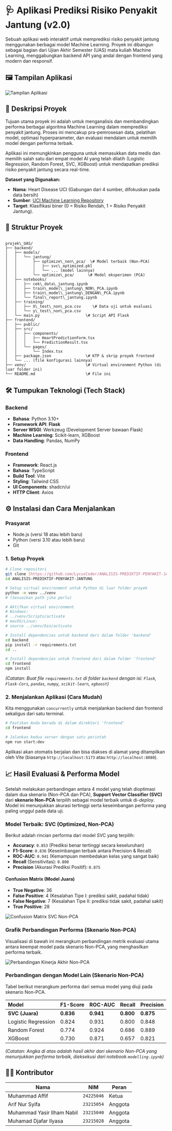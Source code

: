 # 🩺 Aplikasi Prediksi Risiko Penyakit Jantung (v2.0)

Sebuah aplikasi web interaktif untuk memprediksi risiko penyakit jantung menggunakan berbagai model Machine Learning. Proyek ini dibangun sebagai bagian dari Ujian Akhir Semester (UAS) mata kuliah Machine Learning, menggabungkan backend API yang andal dengan frontend yang modern dan responsif.

## 🖼️ Tampilan Aplikasi

![Tampilan Aplikasi](gambar/tampilan_aplikasi.jpg)

## 📝 Deskripsi Proyek

Tujuan utama proyek ini adalah untuk menganalisis dan membandingkan performa berbagai algoritma Machine Learning dalam memprediksi penyakit jantung. Proses ini mencakup pra-pemrosesan data, pelatihan model, optimasi hyperparameter, dan evaluasi mendalam untuk memilih model dengan performa terbaik.

Aplikasi ini memungkinkan pengguna untuk memasukkan data medis dan memilih salah satu dari empat model AI yang telah dilatih (Logistic Regression, Random Forest, SVC, XGBoost) untuk mendapatkan prediksi risiko penyakit jantung secara real-time.

**Dataset yang Digunakan:**

* **Nama**: Heart Disease UCI (Gabungan dari 4 sumber, difokuskan pada data bersih)
* **Sumber**: [UCI Machine Learning Repository](https://archive.ics.uci.edu/dataset/45/heart+disease)
* **Target**: Klasifikasi biner (0 = Risiko Rendah, 1 = Risiko Penyakit Jantung).

## 📂 Struktur Proyek

```

projek\_UAS/
├── backend/
│   ├── models/
│   │   └── jantung/
│   │       ├── optimize\_non\_pca/  \# Model terbaik (Non-PCA)
│   │       │   ├── svc\_optimized.pkl
│   │       │   └── ... (model lainnya)
│   │       └── optimize\_pca/      \# Model eksperimen (PCA)
│   ├── notebooks/
│   │   ├── cek\_data\_jantung.ipynb
│   │   ├── train\_model\_jantung\_NON\_PCA.ipynb
│   │   ├── train\_model\_jantung\_DENGAN\_PCA.ipynb
│   │   └── final\_report\_jantung.ipynb
│   ├── training/
│   │   ├── X\_test\_non\_pca.csv     \# Data uji untuk evaluasi
│   │   └── y\_test\_non\_pca.csv
│   └── main.py                    \# Script API Flask
├── frontend/
│   ├── public/
│   ├── src/
│   │   ├── components/
│   │   │   ├── HeartPredictionForm.tsx
│   │   │   └── PredictionResult.tsx
│   │   └── pages/
│   │       └── Index.tsx
│   ├── package.json               \# KTP & skrip proyek frontend
│   └── ... (file konfigurasi lainnya)
├── venv/                          \# Virtual environment Python (di luar folder ini)
└── README.md                      \# File ini

````

## 🛠️ Tumpukan Teknologi (Tech Stack)

### Backend

* **Bahasa**: Python 3.10+
* **Framework API**: **Flask**
* **Server WSGI**: Werkzeug (Development Server bawaan Flask)
* **Machine Learning**: Scikit-learn, XGBoost
* **Data Handling**: Pandas, NumPy

### Frontend

* **Framework**: React.js
* **Bahasa**: TypeScript
* **Build Tool**: Vite
* **Styling**: Tailwind CSS
* **UI Components**: shadcn/ui
* **HTTP Client**: Axios

## ⚙️ Instalasi dan Cara Menjalankan

### Prasyarat

* Node.js (versi 18 atau lebih baru)
* Python (versi 3.10 atau lebih baru)
* Git

### 1. Setup Proyek

```bash
# Clone repositori
git clone [https://github.com/LycusCoder/ANALISIS-PREDIKTIF-PENYAKIT-JANTUNG.git](https://github.com/LycusCoder/ANALISIS-PREDIKTIF-PENYAKIT-JANTUNG.git)
cd ANALISIS-PREDIKTIF-PENYAKIT-JANTUNG

# Setup virtual environment untuk Python di luar folder proyek
python -m venv ../venv 
# (Sesuaikan path jika perlu)

# Aktifkan virtual environment
# Windows:
# ../venv/Scripts/activate
# macOS/Linux:
# source ../venv/bin/activate

# Install dependencies untuk backend dari dalam folder 'backend'
cd backend
pip install -r requirements.txt
cd ..

# Install dependencies untuk frontend dari dalam folder 'frontend'
cd frontend
npm install
````

*(Catatan: Buat file `requirements.txt` di folder `backend` dengan isi: `Flask`, `Flask-Cors`, `pandas`, `numpy`, `scikit-learn`, `xgboost`)*

### 2\. Menjalankan Aplikasi (Cara Mudah)

Kita menggunakan `concurrently` untuk menjalankan backend dan frontend sekaligus dari satu terminal.

```bash
# Pastikan Anda berada di dalam direktori 'frontend'
cd frontend

# Jalankan kedua server dengan satu perintah
npm run start:dev
```

Aplikasi akan otomatis berjalan dan bisa diakses di alamat yang ditampilkan oleh Vite (biasanya `http://localhost:5173` atau `http://localhost:8080`).

## 📈 Hasil Evaluasi & Performa Model

Setelah melakukan perbandingan antara 4 model yang telah dioptimasi dalam dua skenario (Non-PCA dan PCA), **Support Vector Classifier (SVC)** dari **skenario Non-PCA** terpilih sebagai model terbaik untuk di-*deploy*. Model ini menunjukkan akurasi tertinggi serta keseimbangan performa yang paling unggul pada data uji.

### Model Terbaik: SVC (Optimized, Non-PCA)

Berikut adalah rincian performa dari model SVC yang terpilih:

  * **Accuracy**: `0.853` (Prediksi benar tertinggi secara keseluruhan)
  * **F1-Score**: `0.836` (Keseimbangan terbaik antara Precision & Recall)
  * **ROC-AUC**: `0.941` (Kemampuan membedakan kelas yang sangat baik)
  * **Recall** (Sensitivitas): `0.800`
  * **Precision** (Akurasi Prediksi Positif): `0.875`

#### Confusion Matrix (Model Juara)

  * **True Negative**: 36
  * **False Positive**: 4 (Kesalahan Tipe I: prediksi sakit, padahal tidak)
  * **False Negative**: 7 (Kesalahan Tipe II: prediksi tidak sakit, padahal sakit)
  * **True Positive**: 28

![Confusion Matrix SVC Non-PCA](backend/hasil_gambar/confusion_matrix/CM_Non-PCA_SVC.png)

### Grafik Perbandingan Performa (Skenario Non-PCA)

Visualisasi di bawah ini merangkum perbandingan metrik evaluasi utama antara keempat model pada skenario Non-PCA, yang menghasilkan performa terbaik.

![Perbandingan Kinerja Akhir Non-PCA](backend/hasil_gambar/Perbandingan_Kinerja_Akhir_Non-PCA.png)

### Perbandingan dengan Model Lain (Skenario Non-PCA)

Tabel berikut merangkum performa dari semua model yang diuji pada skenario Non-PCA.

| Model | F1-Score | ROC-AUC | Recall | Precision |
| :--- | :--- | :--- | :--- | :--- |
| **SVC (Juara)** | **0.836** | **0.941** | **0.800** | **0.875** |
| Logistic Regression | 0.824 | 0.931 | 0.800 | 0.848 |
| Random Forest | 0.774 | 0.924 | 0.686 | 0.889 |
| XGBoost | 0.730 | 0.871 | 0.657 | 0.821 |

*(Catatan: Angka di atas adalah hasil akhir dari skenario Non-PCA yang menunjukkan performa terbaik, dieksekusi dari notebook `modelling.ipynb`)*

## 👨‍💻 Kontributor

| Nama                         | NIM        | Peran   |
| ---------------------------- | ---------- | ------- |
| Muhammad Affif               | `24225046` | Ketua   |
| Arif Nur Syifa               | `23215054` | Anggota |
| Muhammad Yasir Ilham Nabil   | `23215040` | Anggota |
| Muhamad Djafar Ilyasa        | `23215028` | Anggota |
